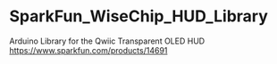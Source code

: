 # SparkFun_WiseChip_HUD_Library
Arduino Library for the Qwiic Transparent OLED HUD<br>
https://www.sparkfun.com/products/14691
